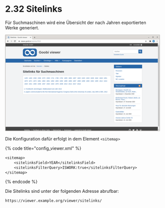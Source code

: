 # 2.32 Sitelinks

Für Suchmaschinen wird eine Übersicht der nach Jahren exportierten Werke generiert.

![Der Link zu der Site links Seite ist in der Regel im Footer vorhanden](../.gitbook/assets/de_sitelinks.png)

 Die Konfiguration dafür erfolgt in dem Element `<sitemap>`

{% code title="config\_viewer.xml" %}
```markup
<sitemap>
    <sitelinksField>YEAR</sitelinksField>
    <sitelinksFilterQuery>ISWORK:true</sitelinksFilterQuery>
</sitemap>
```
{% endcode %}

Die Sitelinks sind unter der folgenden Adresse abrufbar:

```text
https://viewer.example.org/viewer/sitelinks/
```




